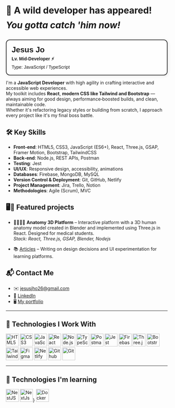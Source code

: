 # 🦑 A wild developer has appeared! <p style="margin-top: 12px;"><em>You gotta catch 'him now!</em></p>

<div style="display: flex; align-items: center; gap: 16px; background: #fefefe; border: 2px solid #333; border-radius: 12px; padding: 16px; box-shadow: 2px 2px 10px rgba(0,0,0,0.1); max-width: 500px; font-family: sans-serif;">
  <div>
    <h3 style="margin: 0; font-size: 1.5rem;">Jesus Jo</h3>
    <p style="margin: 4px 0 0 0; font-weight: bold;">Lv. Mid-Developer ⚡</p>
    <p style="margin: 4px 0 0 0;">Type: JavaScript / TypeScript</p>
  </div>
</div>

I'm a **JavaScript Developer** with high agility in crafting interactive and accessible web experiences.  
My toolkit includes **React**, **modern CSS like Tailwind and Bootstrap** — always aiming for good design, performance‑boosted builds, and clean, maintainable code.  
Whether it's refactoring legacy styles or building from scratch, I approach every project like it's my final boss battle.

## 🛠️ Key Skills

- **Front‑end**: HTML5, CSS3, JavaScript (ES6+), React, Three.js, GSAP, Framer Motion, Bootstrap, TailwindCSS
- **Back‑end**: Node.js, REST APIs, Postman
- **Testing**: Jest
- **UI/UX**: Responsive design, accessibility, animations
- **Databases**: Firebase, MongoDB, MySQL
- **Version Control & Deployment**: Git, GitHub, Netlify
- **Project Management**: Jira, Trello, Notion
- **Methodologies**: Agile (Scrum), MVC

## 🖥️🚀 Featured projects 
- 🩻👩🏼‍⚕️ **Anatomy 3D Platform** – Interactive platform with a 3D human anatomy model created in Blender and implemented using Three.js in React. Designed for medical students.  
  _Stack: React, Three.js, GSAP, Blender, Nodejs_

- 📚 [Articles](https://buymeacoffee.com/jesusjo/hora-de-un-poco-de-color) – Writing on design decisions and UI experimentation for learning platforms.


## 📬 Contact Me
- ✉️ jesusjho26@gmail.com  
- 🔗 [LinkedIn](https://www.linkedin.com/in/jesus-jo-255721210/)
- 🖥️ [My portfolio](https://jo-dev.netlify.app/)

---

## 🧰 Technologies I Work With
<p align="left">
  <img src="https://cdn.jsdelivr.net/gh/devicons/devicon/icons/html5/html5-original.svg" width="40" alt="HTML5"/>
  <img src="https://cdn.jsdelivr.net/gh/devicons/devicon/icons/css3/css3-original.svg" width="40" alt="CSS3"/>
  <img src="https://cdn.jsdelivr.net/gh/devicons/devicon/icons/javascript/javascript-original.svg" width="40" alt="JavaScript"/>
  <img src="https://cdn.jsdelivr.net/gh/devicons/devicon/icons/react/react-original.svg" width="40" alt="React"/>
  <img src="https://cdn.jsdelivr.net/gh/devicons/devicon/icons/nodejs/nodejs-original.svg" width="40" alt="Node.js"/>
  <img src="https://cdn.jsdelivr.net/gh/devicons/devicon/icons/typescript/typescript-original.svg" width="40" alt="TypeScript"/>
  <img src="https://cdn.jsdelivr.net/gh/devicons/devicon/icons/postman/postman-original.svg" width="40" alt="Postman"/>
  <img src="https://cdn.jsdelivr.net/gh/devicons/devicon/icons/jest/jest-plain.svg" width="40" alt="Jest"/>
  <img src="https://cdn.jsdelivr.net/gh/devicons/devicon/icons/firebase/firebase-plain.svg" width="40" alt="Firebase"/>
  <img src="https://cdn.jsdelivr.net/gh/devicons/devicon/icons/threejs/threejs-original.svg" width="40" alt="Three.js"/>
  <img src="https://cdn.jsdelivr.net/gh/devicons/devicon/icons/bootstrap/bootstrap-original.svg" width="40" alt="Bootstrap"/>
  <img src="https://cdn.jsdelivr.net/gh/devicons/devicon/icons/tailwindcss/tailwindcss-original.svg" width="40" alt="Tailwind"/>
  <img src="https://cdn.jsdelivr.net/gh/devicons/devicon/icons/figma/figma-original.svg" width="40" alt="Figma"/>
  <img src="https://cdn.jsdelivr.net/gh/devicons/devicon/icons/netlify/netlify-original.svg" width="40" alt="Netlify"/>
  <img src="https://cdn.jsdelivr.net/gh/devicons/devicon/icons/github/github-original.svg" width="40" alt="Github"/>
  <img src="https://cdn.jsdelivr.net/gh/devicons/devicon/icons/git/git-original.svg" width="40" alt="Git"/>
</p>

---

## 🧰 Technologies I'm learning 
<p align="left">
    <img src="https://cdn.jsdelivr.net/gh/devicons/devicon/icons/nestjs/nestjs-original.svg" width="40" alt="NestJS"/>
    <img src="https://cdn.jsdelivr.net/gh/devicons/devicon/icons/nextjs/nextjs-original.svg" width="40" alt="NextJs"/>}
    <img src="https://cdn.jsdelivr.net/gh/devicons/devicon/icons/docker/docker-original.svg" width="40" alt="Docker"/>
</p>
